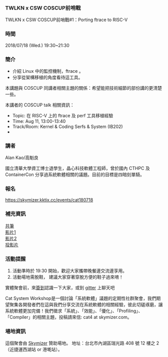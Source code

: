 ### TWLKN x CSW COSCUP前哨戰 
TWLKN x CSW COSCUP前哨戰#1：Porting ftrace to RISC-V

### 時間 ###
2018/07/18 (Wed.) 19:30~21:30 

### 簡介 ###
* 介紹 Linux 中的監控機制，ftrace 。
* 分享從架構移植的角度看待這工具。

本講題與 COSCUP 同講者相關主題的關係：希望能把技術細節的部份講的更清楚一些。

本講者的 COSCUP talk 相關資訊：
* Topic: 在 RISC-V 上的 ftrace 及 perf 工具移植經驗
* Time: Aug 11, 13:00-13:40
* Track/Room: Kernel & Coding Serfs & System (IB202)
* 
### 講者 ###
Alan Kao/高魁良

國立清華大學資工博士退學生，晶心科技軟體工程師，曾於國內 CTHPC 及 ContainerCon 分享過系統軟體相關的議題。目前的目標是四暗刻單騎。


### 報名 ### 
https://skymizer.kktix.cc/events/cat180718

### 補充資訊 ### 
[共筆](https://docs.google.com/document/d/1eMR5LYYFc_rxBtFYsKtrFUWi7oJHVLpqyLauvMvJflU/edit)  
[影片1](https://youtu.be/sv26u6reTEs)   
[影片2](https://youtu.be/bgNrAf90Hc0)  
[投影片](https://github.com/CatSystemWorkshop/meetup/blob/master/20180718Ftrace%26RISC-VportbyAlan.pdf)      


### 活動提醒 ###
1. 活動準時於 19:30 開始，歡迎大家攜帶晚餐邊交流邊享用。
2. 活動場地需脫鞋， 建議大家穿著穿脫方便的鞋子過來唷！

實體聚會前，來[簽到](https://github.com/CatSystemWorkshop/meetup/blob/master/guest_book.md)認識一下大家，或到 [gitter](https://gitter.im/CatSystemWorkshop/Lobby?utm_source=share-link&utm_medium=link&utm_campaign=share-link) 上聊天吧

Cat System Workshop是一個討論「系統軟體」議題的定期性社群聚會，我們期望聚集各開發者們在這與我們分享交流在系統軟體的相關經驗，彼此切磋琢磨，讓系統軟體更加完備！我們徵求「系統」、「效能」、「優化」、「Profiling」、「Compiler」的相關主題，投稿請來信: cat4 at skymizer.com。

### 場地資訊 ###
這個聚會由 [Skymizer](https://github.com/skymizer) 贊助場地。
地址：台北市內湖區瑞光路 408 號 12 樓之 2（近捷運西湖站 or 港墘站）。
